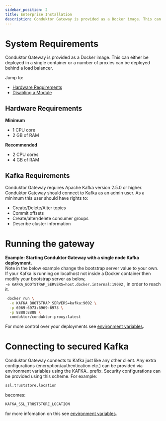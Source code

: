 ```yaml
---
sidebar_position: 2
title: Enterprise Installation
description: Conduktor Gateway is provided as a Docker image. This can either be deployed in a single container or a number of proxies can be deployed behind a load balancer.
---
```


# System Requirements

Conduktor Gateway is provided as a Docker image. This can either be deployed in a single container or a number of proxies can be deployed behind a load balancer.

Jump to:

- [Hardware Requirements](#hardware-requirements)
- [Disabling a Module](#disabling-a-module)

## Hardware Requirements

**Minimum**

- 1 CPU core
- 2 GB of RAM

**Recommended**

- 2 CPU cores
- 4 GB of RAM

## Kafka Requirements

Conduktor Gateway requires Apache Kafka version 2.5.0 or higher. Conduktor Gateway should connect to Kafka as an admin user. As a minimum this user should have rights to:

- Create/Delete/Alter topics
- Commit offsets
- Create/alter/delete consumer groups
- Describe cluster information

# Running the gateway

**Example: Starting Conduktor Gateway with a single node Kafka deployment.**  
 Note in the below example change the bootstrap server value to your own. If your Kafka is running on localhost not inside a Docker container then modify your bootstrap server as below,  
 `-e KAFKA_BOOTSTRAP_SERVERS=host.docker.internal:19092` , in order to reach it.

```bash
 docker run \
  -e KAFKA_BOOTSTRAP_SERVERS=kafka:9092 \
  -p 6969-6973:6969-6973 \
  -p 8888:8888 \
  conduktor/conduktor-proxy:latest
```

For more control over your deployments see [environment variables](/platform/gateway/configuration/env-variables/).

# Connecting to secured Kafka

Conduktor Gateway connects to Kafka just like any other client. Any extra configurations (encryption/authentication etc.) can be provided via environment variables using the KAFKA\_ prefix. Security configurations can be provided using this scheme. For example:

```bash
ssl.truststore.location
```

becomes:

```bash
KAFKA_SSL_TRUSTSTORE_LOCATION
```

for more infomation on this see [environment variables](/platform/gateway/configuration/env-variables/).
